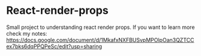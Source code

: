 # React-render-props
Small project to understanding react render props.
If you want to learn more check my notes: https://docs.google.com/document/d/1MkafxNXFBUSvpMPOlpOan3QZTCCex7bks6dqPPQPeSc/edit?usp=sharing
